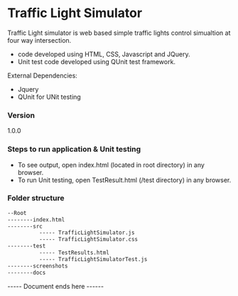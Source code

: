 # Traffic Light Simulator

Traffic Light simulator is web based simple traffic lights control simualtion at four way intersection.

  - code developed using HTML, CSS, Javascript and JQuery.
  - Unit test code developed using QUnit test framework.

External Dependencies:
  - Jquery
  - QUnit for UNit testing

### Version
1.0.0

### Steps to run application & Unit testing

* To see output, open index.html (located in root directory) in any browser.
* To run Unit testing, open TestResult.html (/test directory) in any browser.
### Folder structure


```sh
--Root
--------index.html
--------src
          ----- TrafficLightSimulator.js
          ----- TrafficLightSimulator.css
--------test
          ----- TestResults.html
          ----- TrafficLightSimulatorTest.js
--------screenshots
--------docs
```
----- Document ends here ------


